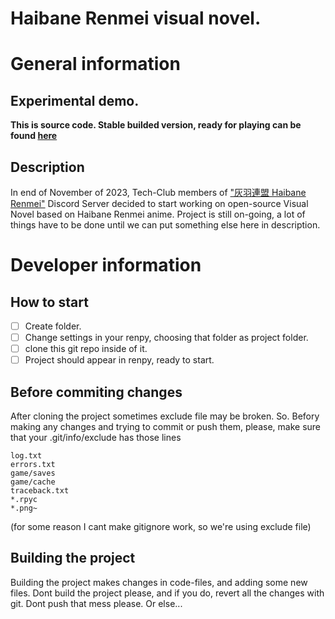# Haibane Renmei visual novel. 
# General information
## Experimental demo.
**This is source code. Stable builded version, ready for playing can be found [here](https://gitlab.com/knights9045948/haibanevisualnovelbuildrelease)**

## Description
In end of November of 2023, Tech-Club members of ["灰羽連盟 Haibane Renmei"](https://discord.gg/ztT3hbEkHX) Discord Server decided to start working on open-source Visual Novel based on Haibane Renmei anime. Project is still on-going, a lot of things have to be done until we can put something else here in description.


# Developer information

## How to start
- [ ] Create folder.
- [ ] Change settings in your renpy, choosing that folder as project folder.
- [ ] clone this git repo inside of it. 
- [ ] Project should appear in renpy, ready to start.

## Before commiting changes
After cloning the project sometimes exclude file may be broken. So. Befory making any changes and trying to commit or push them, please, make sure that your .git/info/exclude has those lines
```
log.txt
errors.txt
game/saves
game/cache
traceback.txt
*.rpyc
*.png~
```
(for some reason I cant make gitignore work, so we're using exclude file)

## Building the project

Building the project makes changes in code-files, and adding some new files. Dont build the project please, and if you do, revert all the changes with git. 
Dont push that mess please. Or else...
